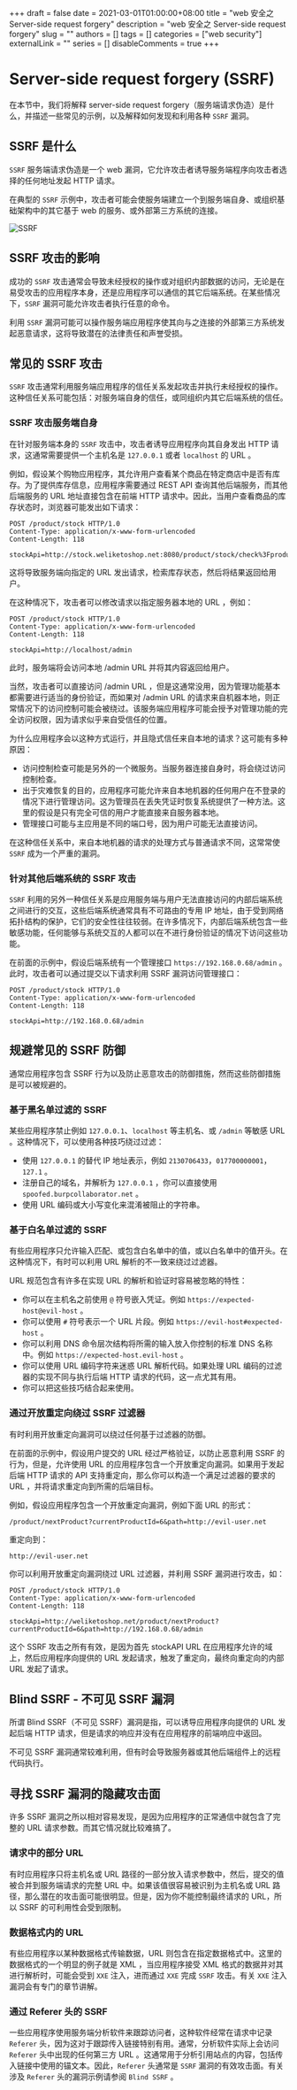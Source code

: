 +++
draft = false
date = 2021-03-01T01:00:00+08:00
title = "web 安全之 Server-side request forgery"
description = "web 安全之 Server-side request forgery"
slug = ""
authors = []
tags = []
categories = ["web security"]
externalLink = ""
series = []
disableComments = true
+++

# Server-side request forgery (SSRF)

在本节中，我们将解释 server-side request forgery（服务端请求伪造）是什么，并描述一些常见的示例，以及解释如何发现和利用各种 `SSRF` 漏洞。


## SSRF 是什么

`SSRF` 服务端请求伪造是一个 web 漏洞，它允许攻击者诱导服务端程序向攻击者选择的任何地址发起 HTTP 请求。

在典型的 `SSRF` 示例中，攻击者可能会使服务端建立一个到服务端自身、或组织基础架构中的其它基于 web 的服务、或外部第三方系统的连接。

![SSRF](https://raw.githubusercontent.com/RifeWang/images/master/web-security/ssrf.png)


## SSRF 攻击的影响

成功的 `SSRF` 攻击通常会导致未经授权的操作或对组织内部数据的访问，无论是在易受攻击的应用程序本身，还是应用程序可以通信的其它后端系统。在某些情况下，`SSRF` 漏洞可能允许攻击者执行任意的命令。

利用 `SSRF` 漏洞可能可以操作服务端应用程序使其向与之连接的外部第三方系统发起恶意请求，这将导致潜在的法律责任和声誉受损。


## 常见的 SSRF 攻击

`SSRF` 攻击通常利用服务端应用程序的信任关系发起攻击并执行未经授权的操作。这种信任关系可能包括：对服务端自身的信任，或同组织内其它后端系统的信任。


### SSRF 攻击服务端自身

在针对服务端本身的 `SSRF` 攻击中，攻击者诱导应用程序向其自身发出 HTTP 请求，这通常需要提供一个主机名是 `127.0.0.1` 或者 `localhost` 的 URL 。

例如，假设某个购物应用程序，其允许用户查看某个商品在特定商店中是否有库存。为了提供库存信息，应用程序需要通过 REST API 查询其他后端服务，而其他后端服务的 URL 地址直接包含在前端 HTTP 请求中。因此，当用户查看商品的库存状态时，浏览器可能发出如下请求：
```
POST /product/stock HTTP/1.0
Content-Type: application/x-www-form-urlencoded
Content-Length: 118

stockApi=http://stock.weliketoshop.net:8080/product/stock/check%3FproductId%3D6%26storeId%3D1
```

这将导致服务端向指定的 URL 发出请求，检索库存状态，然后将结果返回给用户。

在这种情况下，攻击者可以修改请求以指定服务器本地的 URL ，例如：
```
POST /product/stock HTTP/1.0
Content-Type: application/x-www-form-urlencoded
Content-Length: 118

stockApi=http://localhost/admin
```

此时，服务端将会访问本地 /admin URL 并将其内容返回给用户。

当然，攻击者可以直接访问 /admin URL ，但是这通常没用，因为管理功能基本都需要进行适当的身份验证，而如果对 /admin URL 的请求来自机器本地，则正常情况下的访问控制可能会被绕过。该服务端应用程序可能会授予对管理功能的完全访问权限，因为请求似乎来自受信任的位置。

为什么应用程序会以这种方式运行，并且隐式信任来自本地的请求？这可能有多种原因：
- 访问控制检查可能是另外的一个微服务。当服务器连接自身时，将会绕过访问控制检查。
- 出于灾难恢复的目的，应用程序可能允许来自本地机器的任何用户在不登录的情况下进行管理访问。这为管理员在丢失凭证时恢复系统提供了一种方法。这里的假设是只有完全可信的用户才能直接来自服务器本地。
- 管理接口可能与主应用是不同的端口号，因为用户可能无法直接访问。

在这种信任关系中，来自本地机器的请求的处理方式与普通请求不同，这常常使 `SSRF` 成为一个严重的漏洞。


### 针对其他后端系统的 SSRF 攻击

`SSRF` 利用的另外一种信任关系是应用服务端与用户无法直接访问的内部后端系统之间进行的交互，这些后端系统通常具有不可路由的专用 IP 地址，由于受到网络拓扑结构的保护，它们的安全性往往较弱。在许多情况下，内部后端系统包含一些敏感功能，任何能够与系统交互的人都可以在不进行身份验证的情况下访问这些功能。

在前面的示例中，假设后端系统有一个管理接口 `https://192.168.0.68/admin` 。此时，攻击者可以通过提交以下请求利用 SSRF 漏洞访问管理接口：
```
POST /product/stock HTTP/1.0
Content-Type: application/x-www-form-urlencoded
Content-Length: 118

stockApi=http://192.168.0.68/admin
```


## 规避常见的 SSRF 防御

通常应用程序包含 SSRF 行为以及防止恶意攻击的防御措施，然而这些防御措施是可以被规避的。


### 基于黑名单过滤的 SSRF

某些应用程序禁止例如 `127.0.0.1`、`localhost` 等主机名、或 `/admin` 等敏感 URL 。这种情况下，可以使用各种技巧绕过过滤：
- 使用 `127.0.0.1` 的替代 IP 地址表示，例如 `2130706433`，`017700000001`，`127.1` 。
- 注册自己的域名，并解析为 `127.0.0.1` ，你可以直接使用 `spoofed.burpcollaborator.net` 。
- 使用 URL 编码或大小写变化来混淆被阻止的字符串。


### 基于白名单过滤的 SSRF

有些应用程序只允许输入匹配、或包含白名单中的值，或以白名单中的值开头。在这种情况下，有时可以利用 URL 解析的不一致来绕过过滤器。

URL 规范包含有许多在实现 URL 的解析和验证时容易被忽略的特性：
- 你可以在主机名之前使用 `@` 符号嵌入凭证。例如 `https://expected-host@evil-host` 。
- 你可以使用 `#` 符号表示一个 URL 片段。例如 `https://evil-host#expected-host` 。
- 你可以利用 DNS 命令层次结构将所需的输入放入你控制的标准 DNS 名称中。例如 `https://expected-host.evil-host` 。
- 你可以使用 URL 编码字符来迷惑 URL 解析代码。如果处理 URL 编码的过滤器的实现不同与执行后端 HTTP 请求的代码，这一点尤其有用。
- 你可以把这些技巧结合起来使用。


### 通过开放重定向绕过 SSRF 过滤器

有时利用开放重定向漏洞可以绕过任何基于过滤器的防御。

在前面的示例中，假设用户提交的 URL 经过严格验证，以防止恶意利用 SSRF 的行为，但是，允许使用 URL 的应用程序包含一个开放重定向漏洞。如果用于发起后端 HTTP 请求的 API 支持重定向，那么你可以构造一个满足过滤器的要求的 URL ，并将请求重定向到所需的后端目标。

例如，假设应用程序包含一个开放重定向漏洞，例如下面 URL 的形式：
```
/product/nextProduct?currentProductId=6&path=http://evil-user.net
```

重定向到：
```
http://evil-user.net
```

你可以利用开放重定向漏洞绕过 URL 过滤器，并利用 SSRF 漏洞进行攻击，如：
```
POST /product/stock HTTP/1.0
Content-Type: application/x-www-form-urlencoded
Content-Length: 118

stockApi=http://weliketoshop.net/product/nextProduct?currentProductId=6&path=http://192.168.0.68/admin
```

这个 SSRF 攻击之所有有效，是因为首先 stockAPI URL 在应用程序允许的域上，然后应用程序向提供的 URL 发起请求，触发了重定向，最终向重定向的内部 URL 发起了请求。



## Blind SSRF - 不可见 SSRF 漏洞

所谓 Blind SSRF（不可见 SSRF）漏洞是指，可以诱导应用程序向提供的 URL 发起后端 HTTP 请求，但是请求的响应并没有在应用程序的前端响应中返回。

不可见 SSRF 漏洞通常较难利用，但有时会导致服务器或其他后端组件上的远程代码执行。



## 寻找 SSRF 漏洞的隐藏攻击面

许多 SSRF 漏洞之所以相对容易发现，是因为应用程序的正常通信中就包含了完整的 URL 请求参数。而其它情况就比较难搞了。


### 请求中的部分 URL

有时应用程序只将主机名或 URL 路径的一部分放入请求参数中，然后，提交的值被合并到服务端请求的完整 URL 中。如果该值很容易被识别为主机名或 URL 路径，那么潜在的攻击面可能很明显。但是，因为你不能控制最终请求的 URL，所以 SSRF 的可利用性会受到限制。


### 数据格式内的 URL

有些应用程序以某种数据格式传输数据，URL 则包含在指定数据格式中。这里的数据格式的一个明显的例子就是 XML ，当应用程序接受 XML 格式的数据并对其进行解析时，可能会受到 `XXE` 注入，进而通过 `XXE` 完成 `SSRF` 攻击。有关 `XXE` 注入漏洞会有专门的章节讲解。


### 通过 Referer 头的 SSRF

一些应用程序使用服务端分析软件来跟踪访问者，这种软件经常在请求中记录 `Referer` 头，因为这对于跟踪传入链接特别有用。通常，分析软件实际上会访问 `Referer` 头中出现的任何第三方 URL 。这通常用于分析引用站点的内容，包括传入链接中使用的锚文本。因此，`Referer` 头通常是 `SSRF` 漏洞的有效攻击面。有关涉及 `Referer` 头的漏洞示例请参阅 `Blind SSRF` 。